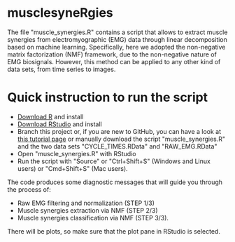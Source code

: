 # musclesyneRgies

The file "muscle_synergies.R" contains a script that allows to extract muscle synergies from electromyographic (EMG) data through linear decomposition based on machine learning. Specifically, here we adopted the non-negative matrix factorization (NMF) framework, due to the non-negative nature of EMG biosignals. However, this method can be applied to any other kind of data sets, from time series to images.

# Quick instruction to run the script
- [Download R](https://cran.r-project.org/mirrors.html) and install
- [Download RStudio](https://rstudio.com/products/rstudio/download/) and install
- Branch this project or, if you are new to GitHub, you can have a look at [this tutorial page](https://r-bio.github.io/intro-git-rstudio/) or manually download the script "muscle_synergies.R" and the two data sets "CYCLE_TIMES.RData" and "RAW_EMG.RData"
- Open "muscle_synergies.R" with RStudio
- Run the script with "Source" or "Ctrl+Shift+S" (Windows and Linux users) or "Cmd+Shift+S" (Mac users).

The code produces some diagnostic messages that will guide you through the process of:
- Raw EMG filtering and normalization (STEP 1/3)
- Muscle synergies extraction via NMF (STEP 2/3)
- Muscle synergies classification via NMF (STEP 3/3).

There will be plots, so make sure that the plot pane in RStudio is selected.
